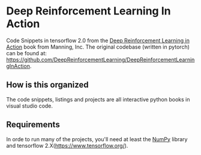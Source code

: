 # Deep Reinforcement Learning In Action

Code Snippets in tensorflow 2.0 from the [Deep Reinforcement Learning in Action](https://www.manning.com/books/deep-reinforcement-learning-in-action) book from Manning, Inc. The original codebase (written in pytorch) can be found at: https://github.com/DeepReinforcementLearning/DeepReinforcementLearningInAction. 

## How is this organized
The code snippets, listings and projects are all interactive python books in visual studio code.

## Requirements
In orde to run many of the projects, you'll need at least the [NumPy](http://www.numpy.org/) library and tensorflow 2.X(https://www.tensorflow.org/).
